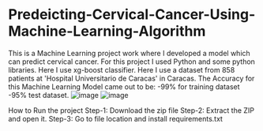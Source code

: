 # Predeicting-Cervical-Cancer-Using-Machine-Learning-Algorithm
This is a Machine Learning project work where I developed a model which can predict cervical cancer. For this project I used Python and some python libraries. Here I use xg-boost classifier. Here I use a dataset from 858 patients at 'Hospital Universitario de Caracas' in Caracas. The Accuracy for this Machine Learning Model came out to be: -99%  for training dataset -95% test dataset.
![image](https://user-images.githubusercontent.com/92685144/183267130-78b1b6d6-abf4-4172-b54c-c047b1f02e8e.png)
![image](https://user-images.githubusercontent.com/92685144/183267097-6ac58c6d-3cd2-4ec3-8961-3ddf29232030.png)

How to Run the project
Step-1: Download the zip file 
Step-2: Extract the ZIP and open it.
Step-3: Go to file location and install requirements.txt
